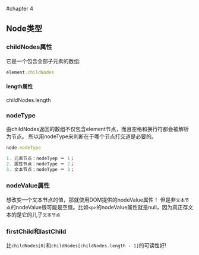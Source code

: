 #chapter 4


## Node类型

### childNodes属性
它是一个包含全部子元素的数组:
```javascript
element.childNodes
```
#### length属性
childNodes.length

### nodeType
由childNodes返回的数组不仅包含element节点，而且空格和换行符都会被解析为节点。
所以用nodeType来判断在于哪个节点打交道是必要的。
```javascript
node.nodeType

1. 元素节点：nodeTyep ＝ 1；
2. 属性节点：nodeType ＝ 2；
3. 文本节点：nodeType ＝ 3；
```

### nodeValue属性
想改变一个文本节点的值，那就使用DOM提供的nodeValue属性！
但是非`文本节点`的nodeValue很可能是空值。比如`<p>`的nodeValue属性就是null，因为真正存文本的是它的儿子`文本节点`

### firstChild和lastChild
比`childNodes[0]`和`childNodes[childNodes.length - 1]`的可读性好!